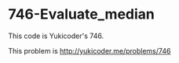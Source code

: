 # 746-Evaluate_median

This code is Yukicoder's 746.

This problem is http://yukicoder.me/problems/746
